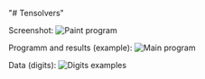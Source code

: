 "# Tensolvers"

Screenshot:
![Paint program](https://github.com/tag23/Tensolvers/blob/master/presintation.png "Screenshot paint_datas :)")

Programm and results (example):
![Main program](https://github.com/tag23/Tensolvers/blob/master/paint_datas/digit_screen.png)

Data (digits):
![Digits examples](https://github.com/tag23/Tensolvers/blob/master/paint_datas/digit_screen2.png)
